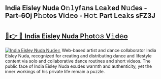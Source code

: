 ## India Eisley Nuda O𝚗𝚕yf𝚊ns L𝚎a𝚔ed N𝚞𝚍es - Part-6Oj P𝚑𝚘tos Vi𝚍𝚎o - H𝚘𝚝 Part L𝚎a𝚔s sFZ3J

# <h2><a href="http://kf2vdy0.oniu.top/?m=India+Eisley+Nuda">🔗👉 🔴 India Eisley Nuda P𝚑ot𝚘𝚜 V𝚒d𝚎o</a></h2>

[![India Eisley Nuda Nu𝚍e𝚜](https://i.imgur.com/0qMVB7G.gif)](http://kf2vdy0.oniu.top/?m=India+Eisley+Nuda)
Web-based artist and dance collaborator India Eisley Nuda, recognized for creating and distributing dance and lifestyle content via solo and collaborative dance routines and short videos. The public face of India Eisley Nuda exudes warmth and authenticity, yet the inner workings of his private life remain a puzzle.  

